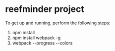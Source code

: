 # reefminder project

To get up and running, perform the following steps:
1) npm install
2) npm install webpack -g
3) webpack --progress --colors